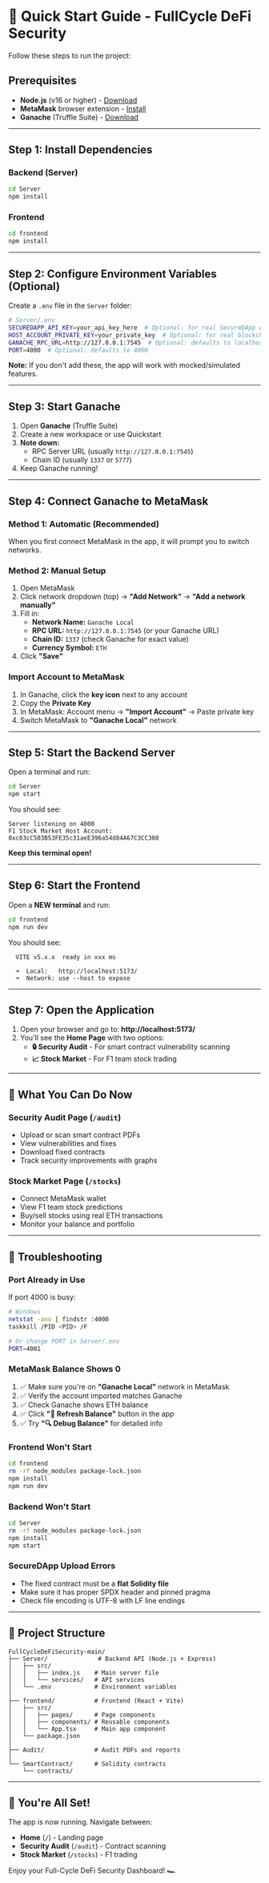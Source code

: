 # 🚀 Quick Start Guide - FullCycle DeFi Security

Follow these steps to run the project:

## Prerequisites
- **Node.js** (v16 or higher) - [Download](https://nodejs.org/)
- **MetaMask** browser extension - [Install](https://metamask.io/)
- **Ganache** (Truffle Suite) - [Download](https://trufflesuite.com/ganache/)

---

## Step 1: Install Dependencies

### Backend (Server)
```bash
cd Server
npm install
```

### Frontend
```bash
cd frontend
npm install
```

---

## Step 2: Configure Environment Variables (Optional)

Create a `.env` file in the `Server` folder:

```bash
# Server/.env
SECUREDAPP_API_KEY=your_api_key_here  # Optional: for real SecureDApp API
HOST_ACCOUNT_PRIVATE_KEY=your_private_key  # Optional: for real blockchain sell transactions
GANACHE_RPC_URL=http://127.0.0.1:7545  # Optional: defaults to localhost:7545
PORT=4000  # Optional: defaults to 4000
```

**Note:** If you don't add these, the app will work with mocked/simulated features.

---

## Step 3: Start Ganache

1. Open **Ganache** (Truffle Suite)
2. Create a new workspace or use Quickstart
3. **Note down:**
   - RPC Server URL (usually `http://127.0.0.1:7545`)
   - Chain ID (usually `1337` or `5777`)
4. Keep Ganache running!

---

## Step 4: Connect Ganache to MetaMask

### Method 1: Automatic (Recommended)
When you first connect MetaMask in the app, it will prompt you to switch networks.

### Method 2: Manual Setup
1. Open MetaMask
2. Click network dropdown (top) → **"Add Network"** → **"Add a network manually"**
3. Fill in:
   - **Network Name:** `Ganache Local`
   - **RPC URL:** `http://127.0.0.1:7545` (or your Ganache URL)
   - **Chain ID:** `1337` (check Ganache for exact value)
   - **Currency Symbol:** `ETH`
4. Click **"Save"**

### Import Account to MetaMask
1. In Ganache, click the **key icon** next to any account
2. Copy the **Private Key**
3. In MetaMask: Account menu → **"Import Account"** → Paste private key
4. Switch MetaMask to **"Ganache Local"** network

---

## Step 5: Start the Backend Server

Open a terminal and run:

```bash
cd Server
npm start
```

You should see:
```
Server listening on 4000
F1 Stock Market Host Account: 0xc03cC503B53FE35c31aeE396a54d84A67C3CC308
```

**Keep this terminal open!**

---

## Step 6: Start the Frontend

Open a **NEW terminal** and run:

```bash
cd frontend
npm run dev
```

You should see:
```
  VITE v5.x.x  ready in xxx ms

  ➜  Local:   http://localhost:5173/
  ➜  Network: use --host to expose
```

---

## Step 7: Open the Application

1. Open your browser and go to: **http://localhost:5173/**
2. You'll see the **Home Page** with two options:
   - **🔒 Security Audit** - For smart contract vulnerability scanning
   - **📈 Stock Market** - For F1 team stock trading

---

## 🎯 What You Can Do Now

### Security Audit Page (`/audit`)
- Upload or scan smart contract PDFs
- View vulnerabilities and fixes
- Download fixed contracts
- Track security improvements with graphs

### Stock Market Page (`/stocks`)
- Connect MetaMask wallet
- View F1 team stock predictions
- Buy/sell stocks using real ETH transactions
- Monitor your balance and portfolio

---

## 🔧 Troubleshooting

### Port Already in Use
If port 4000 is busy:
```bash
# Windows
netstat -ano | findstr :4000
taskkill /PID <PID> /F

# Or change PORT in Server/.env
PORT=4001
```

### MetaMask Balance Shows 0
1. ✅ Make sure you're on **"Ganache Local"** network in MetaMask
2. ✅ Verify the account imported matches Ganache
3. ✅ Check Ganache shows ETH balance
4. ✅ Click **"🔄 Refresh Balance"** button in the app
5. ✅ Try **"🔍 Debug Balance"** for detailed info

### Frontend Won't Start
```bash
cd frontend
rm -rf node_modules package-lock.json
npm install
npm run dev
```

### Backend Won't Start
```bash
cd Server
rm -rf node_modules package-lock.json
npm install
npm start
```

### SecureDApp Upload Errors
- The fixed contract must be a **flat Solidity file**
- Make sure it has proper SPDX header and pinned pragma
- Check file encoding is UTF-8 with LF line endings

---

## 📁 Project Structure

```
FullCycleDeFiSecurity-main/
├── Server/              # Backend API (Node.js + Express)
│   ├── src/
│   │   ├── index.js    # Main server file
│   │   └── services/   # API services
│   └── .env            # Environment variables
│
├── frontend/           # Frontend (React + Vite)
│   ├── src/
│   │   ├── pages/      # Page components
│   │   ├── components/ # Reusable components
│   │   └── App.tsx     # Main app component
│   └── package.json
│
├── Audit/              # Audit PDFs and reports
│
└── SmartContract/      # Solidity contracts
    └── contracts/
```

---

## 🎉 You're All Set!

The app is now running. Navigate between:
- **Home** (`/`) - Landing page
- **Security Audit** (`/audit`) - Contract scanning
- **Stock Market** (`/stocks`) - F1 trading

Enjoy your Full-Cycle DeFi Security Dashboard! 🏎️

